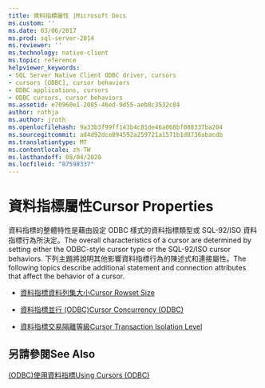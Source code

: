 ```yaml
---
title: 資料指標屬性 |Microsoft Docs
ms.custom: ''
ms.date: 03/06/2017
ms.prod: sql-server-2014
ms.reviewer: ''
ms.technology: native-client
ms.topic: reference
helpviewer_keywords:
- SQL Server Native Client ODBC driver, cursors
- cursors [ODBC], cursor behaviors
- ODBC applications, cursors
- ODBC cursors, cursor behaviors
ms.assetid: e70960e1-2085-46ed-9d55-aeb8c3532c84
author: rothja
ms.author: jroth
ms.openlocfilehash: 9a33b3f99ff143b4c81de46a068bf088337ba204
ms.sourcegitcommit: ad4d92dce894592a259721a1571b1d8736abacdb
ms.translationtype: MT
ms.contentlocale: zh-TW
ms.lasthandoff: 08/04/2020
ms.locfileid: "87598337"
---
```

# <a name="cursor-properties"></a><span data-ttu-id="7aac0-102">資料指標屬性</span><span class="sxs-lookup"><span data-stu-id="7aac0-102">Cursor Properties</span></span>
  <span data-ttu-id="7aac0-103">資料指標的整體特性是藉由設定 ODBC 樣式的資料指標類型或 SQL-92/ISO 資料指標行為所決定。</span><span class="sxs-lookup"><span data-stu-id="7aac0-103">The overall characteristics of a cursor are determined by setting either the ODBC-style cursor type or the SQL-92/ISO cursor behaviors.</span></span> <span data-ttu-id="7aac0-104">下列主題將說明其他影響資料指標行為的陳述式和連接屬性。</span><span class="sxs-lookup"><span data-stu-id="7aac0-104">The following topics describe additional statement and connection attributes that affect the behavior of a cursor.</span></span>  
  
-   [<span data-ttu-id="7aac0-105">資料指標資料列集大小</span><span class="sxs-lookup"><span data-stu-id="7aac0-105">Cursor Rowset Size</span></span>](cursor-rowset-size.md)  
  
-   [<span data-ttu-id="7aac0-106">資料指標並行 &#40;ODBC&#41;</span><span class="sxs-lookup"><span data-stu-id="7aac0-106">Cursor Concurrency &#40;ODBC&#41;</span></span>](cursor-concurrency-odbc.md)  
  
-   [<span data-ttu-id="7aac0-107">資料指標交易隔離等級</span><span class="sxs-lookup"><span data-stu-id="7aac0-107">Cursor Transaction Isolation Level</span></span>](cursor-transaction-isolation-level.md)  
  
## <a name="see-also"></a><span data-ttu-id="7aac0-108">另請參閱</span><span class="sxs-lookup"><span data-stu-id="7aac0-108">See Also</span></span>  
 [<span data-ttu-id="7aac0-109">&#40;ODBC&#41;使用資料指標</span><span class="sxs-lookup"><span data-stu-id="7aac0-109">Using Cursors &#40;ODBC&#41;</span></span>](../using-cursors-odbc.md)  
  
  
